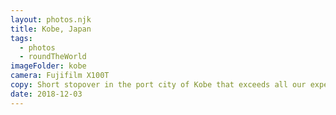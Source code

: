 ```yaml
---
layout: photos.njk
title: Kobe, Japan
tags:
  - photos
  - roundTheWorld
imageFolder: kobe
camera: Fujifilm X100T
copy: Short stopover in the port city of Kobe that exceeds all our expectations. Worth it alone for the Kobe beef!
date: 2018-12-03
---
```


 